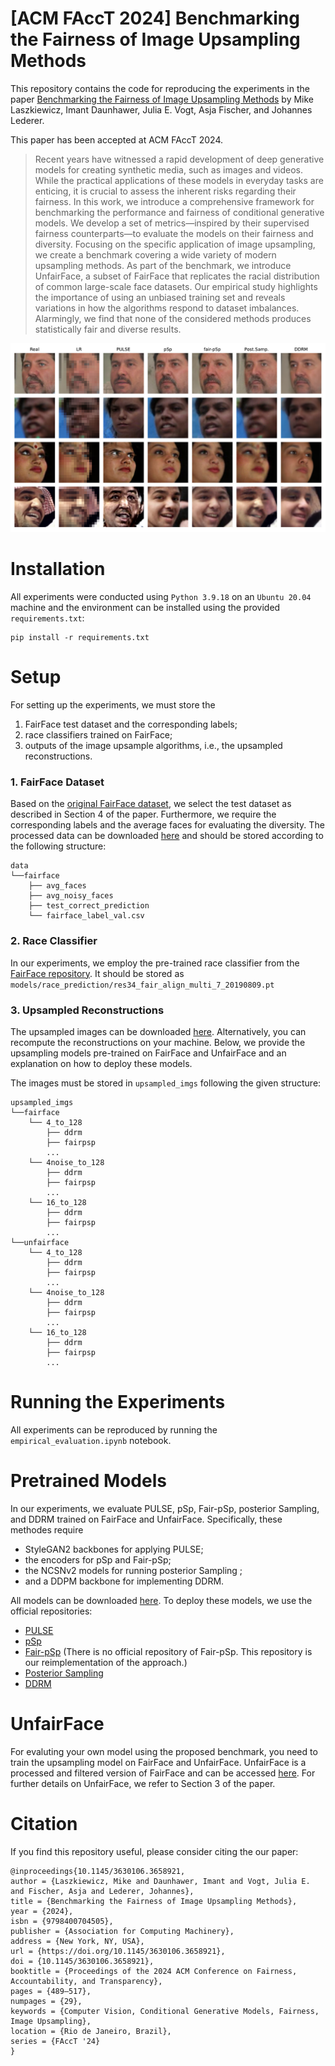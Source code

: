 # [ACM FAccT 2024] Benchmarking the Fairness of Image Upsampling Methods

This repository contains the code for reproducing the experiments in the paper [Benchmarking the Fairness of Image Upsampling Methods](https://arxiv.org/pdf/2401.13555.pdf) by Mike Laszkiewicz, Imant Daunhawer, Julia E. Vogt, Asja Fischer, and Johannes Lederer.

This paper has been accepted at ACM FAccT 2024.

> Recent years have witnessed a rapid development of deep generative models for creating synthetic media, such as images and videos. While the practical applications of these models in everyday tasks are enticing, it is crucial to assess the inherent risks regarding their fairness. In this work, we introduce a comprehensive framework for benchmarking the performance and fairness of conditional generative models. We develop a set of metrics—inspired by their supervised fairness counterparts—to evaluate the models on their fairness and diversity. Focusing on the specific application of image upsampling, we create a benchmark covering a wide variety of modern upsampling methods. As part of the benchmark, we introduce UnfairFace, a subset of FairFace that replicates the racial distribution of common large-scale face datasets. Our empirical study highlights the importance of using an unbiased training set and reveals variations in how the algorithms respond to dataset imbalances. Alarmingly, we find that none of the considered methods produces statistically fair and diverse results.

![](assets/teaser.png)


# Installation 
All experiments were conducted using `Python 3.9.18` on an `Ubuntu 20.04` machine and the environment can be installed using the provided `requirements.txt`: 
```
pip install -r requirements.txt
```

# Setup 
For setting up the experiments, we must store the
1. FairFace test dataset and the corresponding labels; 
2. race classifiers trained on FairFace; 
3. outputs of the image upsample algorithms, i.e., the upsampled reconstructions. 

### 1. FairFace Dataset 
Based on the [original FairFace dataset](https://github.com/joojs/fairface), we select the test dataset as described in Section 4 of the paper. Furthermore, we require the corresponding labels and the average faces for evaluating the diversity. The processed data can be downloaded [here](https://ruhr-uni-bochum.sciebo.de/s/nLTcWsfJuFJ3FH8) and should be stored according to the following structure: 
```
data
└──fairface
    ├── avg_faces
    ├── avg_noisy_faces
    ├── test_correct_prediction
    └── fairface_label_val.csv

```

### 2. Race Classifier
In our experiments, we employ the pre-trained race classifier from the [FairFace repository](https://github.com/dchen236/FairFace). It should be stored as `models/race_prediction/res34_fair_align_multi_7_20190809.pt`

### 3. Upsampled Reconstructions
The upsampled images can be downloaded [here](https://ruhr-uni-bochum.sciebo.de/s/M83uuJL8wuwCsY6). 
Alternatively, you can recompute the reconstructions on your machine. Below, we provide the upsampling models pre-trained on FairFace and UnfairFace and an explanation on how to deploy these models. 

The images must be stored in `upsampled_imgs` following the given structure: 
```
upsampled_imgs
└──fairface
    └── 4_to_128
        ├── ddrm
        ├── fairpsp
        ...
    └── 4noise_to_128
        ├── ddrm
        ├── fairpsp
        ...
    └── 16_to_128
        ├── ddrm
        ├── fairpsp
        ...
└──unfairface
    └── 4_to_128
        ├── ddrm
        ├── fairpsp
        ...
    └── 4noise_to_128
        ├── ddrm
        ├── fairpsp
        ...
    └── 16_to_128
        ├── ddrm
        ├── fairpsp
        ...
```

# Running the Experiments
All experiments can be reproduced by running the `empirical_evaluation.ipynb` notebook.


# Pretrained Models
In our experiments, we evaluate PULSE, pSp, Fair-pSp, posterior Sampling, and DDRM trained on FairFace and UnfairFace. Specifically, these methodes require 
- StyleGAN2 backbones for applying PULSE;
- the encoders for pSp and Fair-pSp;
- the NCSNv2 models for running posterior Sampling ;
- and a DDPM backbone for implementing DDRM.

All models can be downloaded [here](https://ruhr-uni-bochum.sciebo.de/s/PpVolx8XPzRFylI). To deploy these models, we use the official repositories: 
- [PULSE](https://github.com/adamian98/pulse)  
- [pSp](https://github.com/eladrich/pixel2style2pixel)
- [Fair-pSp](https://github.com/MikeLasz/Fair-pSp) (There is no official repository of Fair-pSp. This repository is our reimplementation of the approach.)
- [Posterior Sampling](https://github.com/ajiljalal/code-cs-fairness)
- [DDRM](https://github.com/bahjat-kawar/ddrm)

# UnfairFace 
For evaluting your own model using the proposed benchmark, you need to train the upsampling model on FairFace and UnfairFace. UnfairFace is a processed and filtered version of FairFace and can be accessed [here](https://ruhr-uni-bochum.sciebo.de/s/eWzVGs5lMgMVgW8). For further details on UnfairFace, we refer to Section 3 of the paper. 

# Citation 
If you find this repository useful, please consider citing the our paper:
```
@inproceedings{10.1145/3630106.3658921,
author = {Laszkiewicz, Mike and Daunhawer, Imant and Vogt, Julia E. and Fischer, Asja and Lederer, Johannes},
title = {Benchmarking the Fairness of Image Upsampling Methods},
year = {2024},
isbn = {9798400704505},
publisher = {Association for Computing Machinery},
address = {New York, NY, USA},
url = {https://doi.org/10.1145/3630106.3658921},
doi = {10.1145/3630106.3658921},
booktitle = {Proceedings of the 2024 ACM Conference on Fairness, Accountability, and Transparency},
pages = {489–517},
numpages = {29},
keywords = {Computer Vision, Conditional Generative Models, Fairness, Image Upsampling},
location = {Rio de Janeiro, Brazil},
series = {FAccT '24}
}
```
